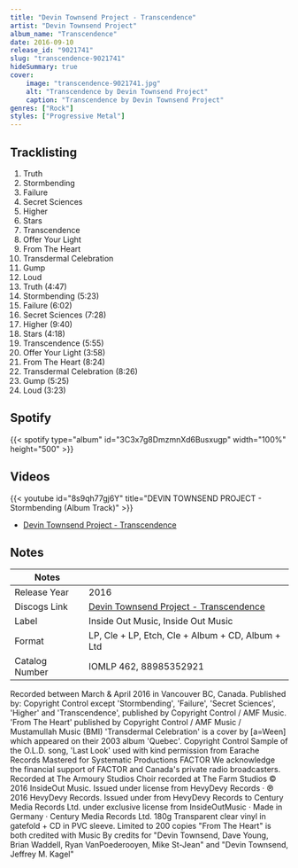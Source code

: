 ```yaml
---
title: "Devin Townsend Project - Transcendence"
artist: "Devin Townsend Project"
album_name: "Transcendence"
date: 2016-09-10
release_id: "9021741"
slug: "transcendence-9021741"
hideSummary: true
cover:
    image: "transcendence-9021741.jpg"
    alt: "Transcendence by Devin Townsend Project"
    caption: "Transcendence by Devin Townsend Project"
genres: ["Rock"]
styles: ["Progressive Metal"]
---
```

## Tracklisting
1. Truth
2. Stormbending
3. Failure
4. Secret Sciences
5. Higher
6. Stars
7. Transcendence
8. Offer Your Light
9. From The Heart
10. Transdermal Celebration
11. Gump
12. Loud
13. Truth (4:47)
14. Stormbending (5:23)
15. Failure (6:02)
16. Secret Sciences (7:28)
17. Higher (9:40)
18. Stars (4:18)
19. Transcendence (5:55)
20. Offer Your Light (3:58)
21. From The Heart (8:24)
22. Transdermal Celebration (8:26)
23. Gump (5:25)
24. Loud (3:23)
## Spotify
{{< spotify type="album" id="3C3x7g8DmzmnXd6Busxugp" width="100%" height="500" >}}

## Videos
{{< youtube id="8s9qh77gj6Y" title="DEVIN TOWNSEND PROJECT - Stormbending (Album Track)" >}}
- [Devin Townsend Project - Transcendence](https://www.youtube.com/watch?v=kUh72bHQr08)

## Notes
| Notes          |             |
| ---------------| ----------- |
| Release Year   | 2016 |
| Discogs Link   | [Devin Townsend Project - Transcendence](https://www.discogs.com/release/9021741-Devin-Townsend-Project-Transcendence) |
| Label          | Inside Out Music, Inside Out Music |
| Format         | LP, Cle + LP, Etch, Cle + Album + CD, Album + Ltd |
| Catalog Number | IOMLP 462, 88985352921 |

Recorded between March & April 2016 in Vancouver BC, Canada.  Published by: Copyright Control except 'Stormbending', 'Failure', 'Secret Sciences', 'Higher' and 'Transcendence', published by Copyright Control / AMF Music. 'From The Heart' published by Copyright Control / AMF Music / Mustamullah Music (BMI)  'Transdermal Celebration' is a cover by [a=Ween] which appeared on their 2003 album 'Quebec'. Copyright Control  Sample of the O.L.D. song, 'Last Look' used with kind permission from Earache Records  Mastered for Systematic Productions  FACTOR We acknowledge the financial support of FACTOR and Canada's private radio broadcasters.  Recorded at The Armoury Studios  Choir recorded at The Farm Studios  © 2016 InsideOut Music. Issued under license from HevyDevy Records · ℗ 2016 HevyDevy Records. Issued under from HevyDevy Records to Century Media Records Ltd. under exclusive license from InsideOutMusic · Made in Germany · Century Media Records Ltd.  180g Transparent clear vinyl in gatefold + CD in PVC sleeve.  Limited to 200 copies  "From The Heart" is both credited with Music By credits for "Devin Townsend, Dave Young, Brian Waddell, Ryan VanPoederooyen, Mike St-Jean" and "Devin Townsend, Jeffrey M. Kagel"
